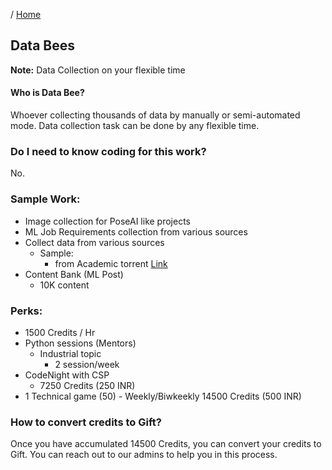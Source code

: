 / [Home](index.md)

## Data Bees

**Note:** Data Collection on your flexible time

#### Who is Data Bee?
Whoever collecting thousands of data by manually or semi-automated mode. Data collection task can be done by any flexible time.

### Do I need to know coding for this work?
No. 

### Sample Work:
- Image collection for PoseAI like projects
- ML Job Requirements collection from various sources
- Collect data from various sources
  - Sample: 
    - from Academic torrent [Link](https://academictorrents.com/)
- Content Bank (ML Post)
	- 10K content

### Perks:
- 1500 Credits / Hr
- Python sessions (Mentors)
  - Industrial topic
	- 2 session/week
- CodeNight with CSP
	- 7250 Credits (250 INR)
- 1 Technical game (50) - Weekly/Biwkeekly
	14500 Credits (500 INR)

### How to convert credits to Gift?
  Once you have accumulated 14500 Credits, you can convert your credits to Gift. You can reach out to our admins to help you in this process.



